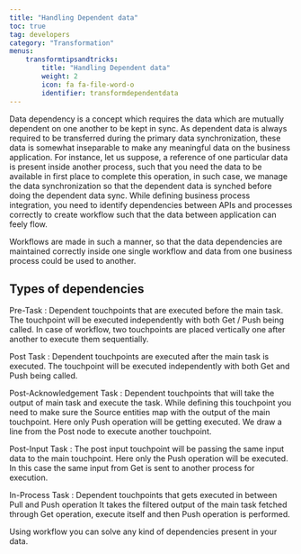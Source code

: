```yaml
---
title: "Handling Dependent data"
toc: true
tag: developers
category: "Transformation"
menus: 
    transformtipsandtricks:
        title: "Handling Dependent data"
        weight: 2
        icon: fa fa-file-word-o
        identifier: transformdependentdata
---
```



Data dependency is a concept which requires the data which are mutually dependent on one another to be kept in sync. 
As dependent data is always required to be transferred during the primary data synchronization, these data is somewhat
 inseparable to make any meaningful data on the business application. For instance, let us suppose, a reference of one
 particular data is present inside another process, such that you need the data to be available in first place to complete
 this operation, in such case, we manage the data synchronization so that the dependent data is synched before doing
 the dependent data sync. While defining business process integration, you need to identify dependencies between APIs
 and processes correctly to create workflow such that the data between application can feely flow.

Workflows are made in such a manner, so that the data dependencies are maintained correctly inside one single workflow
 and data from one business process could be used to another.

## Types of dependencies

Pre-Task : Dependent touchpoints that are executed before the main task. The touchpoint will be executed 
independently with both Get / Push being called. In case of workflow, two touchpoints are placed vertically
 one after another to execute them sequentially. 

Post Task : Dependent touchpoints are executed after the
 main task is executed. The touchpoint will be executed independently with both Get and Push being called. 

Post-Acknowledgement Task : Dependent touchpoints that will take the output of main task and execute the task. 
While defining this touchpoint you need to make sure the Source entities map with the output of the main touchpoint. 
Here only Push operation will be getting executed. We draw a line from the Post node to execute another touchpoint. 

Post-Input Task : The post input touchpoint will be passing the same input data to the main touchpoint. 
Here only the Push operation will be executed. In this case the same input from Get is sent to another process for 
execution. 

In-Process Task : Dependent touchpoints that gets executed in between Pull and Push operation 
It takes the filtered output of the main task fetched through Get operation, execute itself and then 
Push operation is performed.

Using workflow you can solve any kind of dependencies present in your data.